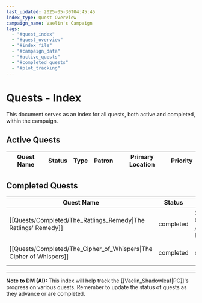 ```yaml
---
last_updated: 2025-05-30T04:45:45
index_type: Quest Overview
campaign_name: Vaelin's Campaign
tags:
  - "#quest_index"
  - "#quest_overview"
  - "#index_file"
  - "#campaign_data"
  - "#active_quests"
  - "#completed_quests"
  - "#plot_tracking"
---
```

# Quests - Index

This document serves as an index for all quests, both active and completed, within the campaign.

## Active Quests

| Quest Name | Status | Type | Patron | Primary Location | Priority |
|---|---|---|---|---|---|


## Completed Quests

| Quest Name | Status | Type | Patron | Primary Location |
|---|---|---|---|---|
| [[Quests/Completed/The_Ratlings_Remedy\|The Ratlings' Remedy]] | completed | Side Quest / Favor | [[Characters/NPCs/Finch\|Finch]] | [[Locations/Old_Fishery\|Old Fishery]] |
| [[Quests/Completed/The_Cipher_of_Whispers\|The Cipher of Whispers]] | completed | side | [[Characters/NPCs/Elaris\|Elaris]] | [[Characters/NPCs/Silas_Inkfinger\|Silas "Inkfinger"]]\'s bookstore in the Noble District |

---
**Note to DM (AI):** This index will help track the [[Vaelin_Shadowleaf|PC]]'s progress on various quests. Remember to update the status of quests as they advance or are completed.
